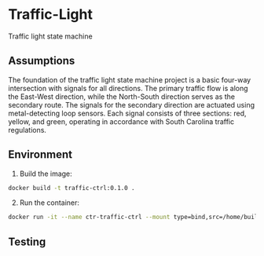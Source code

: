 # Traffic-Light

Traffic light state machine

## Assumptions

The foundation of the traffic light state machine project is a basic four-way intersection with signals for all directions. The primary traffic flow is along the East-West direction, while the North-South direction serves as the secondary route. The signals for the secondary direction are actuated using metal-detecting loop sensors. Each signal consists of three sections: red, yellow, and green, operating in accordance with South Carolina traffic regulations.

## Environment

1. Build the image:

```bash
docker build -t traffic-ctrl:0.1.0 .
```

2. Run the container:

```bash
docker run -it --name ctr-traffic-ctrl --mount type=bind,src=/home/builder/github_repos/Traffic-Light,dst=/home/developer/Traffic-Light traffic-ctrl:0.1.0
```

## Testing
